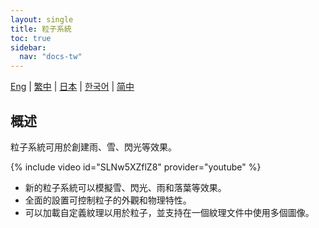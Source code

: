 ```yaml
---
layout: single
title: 粒子系統
toc: true
sidebar:
  nav: "docs-tw"
---
```

[Eng](/dancexr/features/particles) | [繁中](/tw/dancexr/features/particles) | [日本](/jp/dancexr/features/particles) | [한국어](/kr/dancexr/features/particles) | [简中](/zh/dancexr/features/particles)


## 概述
粒子系統可用於創建雨、雪、閃光等效果。

{% include video id="SLNw5XZflZ8" provider="youtube" %}
* 新的粒子系統可以模擬雪、閃光、雨和落葉等效果。
* 全面的設置可控制粒子的外觀和物理特性。
* 可以加載自定義紋理以用於粒子，並支持在一個紋理文件中使用多個圖像。